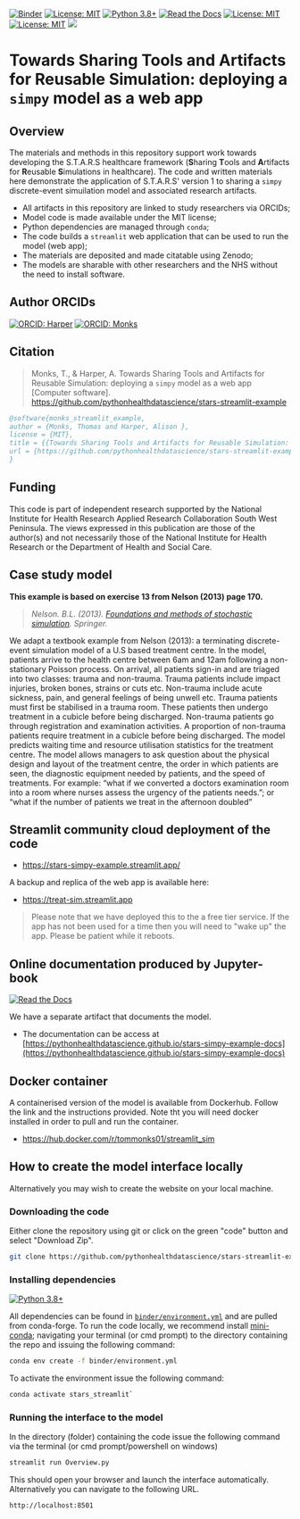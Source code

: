 [![Binder](https://mybinder.org/badge_logo.svg)](https://mybinder.org/v2/gh/pythonhealthdatascience/stars-ciw-examplar/HEAD)
[![License: MIT](https://img.shields.io/badge/License-MIT-yellow.svg)](https://opensource.org/licenses/MIT)
[![Python 3.8+](https://img.shields.io/badge/python-3.8+-blue.svg)](https://www.python.org/downloads/release/python-360+/)
[![Read the Docs](https://readthedocs.org/projects/pip/badge/?version=latest)](https://pythonhealthdatascience.github.io/stars-simpy-examplar-docs)
[![License: MIT](https://img.shields.io/badge/ORCID-0000--0001--5274--5037-brightgreen)](https://orcid.org/0000-0001-5274-5037)
[![License: MIT](https://img.shields.io/badge/ORCID-0000--0003--2631--4481-brightgreen)](https://orcid.org/0000-0003-2631-4481)
[<img src="https://img.shields.io/static/v1?label=dockerhub&message=images&color=important?style=for-the-badge&logo=docker">](https://hub.docker.com/r/tommonks01/treat_sim)

# Towards Sharing Tools and Artifacts for Reusable Simulation: deploying a `simpy` model as a web app

## Overview

The materials and methods in this repository support work towards developing the S.T.A.R.S healthcare framework (**S**haring **T**ools and **A**rtifacts for **R**eusable **S**imulations in healthcare).  The code and written materials here demonstrate the application of S.T.A.R.S' version 1 to sharing a `simpy` discrete-event simuilation model and associated research artifacts.  

* All artifacts in this repository are linked to study researchers via ORCIDs;
* Model code is made available under the MIT license;
* Python dependencies are managed through `conda`;
* The code builds a `streamlit` web application that can be used to run the model (web app);
* The materials are deposited and made citatable using Zenodo;
* The models are sharable with other researchers and the NHS without the need to install software.

## Author ORCIDs

[![ORCID: Harper](https://img.shields.io/badge/ORCID-0000--0001--5274--5037-brightgreen)](https://orcid.org/0000-0001-5274-5037)
[![ORCID: Monks](https://img.shields.io/badge/ORCID-0000--0003--2631--4481-brightgreen)](https://orcid.org/0000-0003-2631-4481)

## Citation

> Monks, T., & Harper, A. Towards Sharing Tools and Artifacts for Reusable Simulation: deploying a `simpy` model as a web app [Computer software]. https://github.com/pythonhealthdatascience/stars-streamlit-example

```bibtex
@software{monks_streamlit_example,
author = {Monks, Thomas and Harper, Alison },
license = {MIT},
title = {{Towards Sharing Tools and Artifacts for Reusable Simulation: deploying a `simpy` model as a web app}},
url = {https://github.com/pythonhealthdatascience/stars-streamlit-example}
}
```

## Funding

This code is part of independent research supported by the National Institute for Health Research Applied Research Collaboration South West Peninsula. The views expressed in this publication are those of the author(s) and not necessarily those of the National Institute for Health Research or the Department of Health and Social Care.

## Case study model

**This example is based on exercise 13 from Nelson (2013) page 170.**

> *Nelson. B.L. (2013). [Foundations and methods of stochastic simulation](https://www.amazon.co.uk/Foundations-Methods-Stochastic-Simulation-International/dp/1461461596/ref=sr_1_1?dchild=1&keywords=foundations+and+methods+of+stochastic+simulation&qid=1617050801&sr=8-1). Springer.* 

We adapt a textbook example from Nelson (2013): a terminating discrete-event simulation model of a U.S based treatment centre. In the model, patients arrive to the health centre between 6am and 12am following a non-stationary Poisson process. On arrival, all patients sign-in and are triaged into two classes: trauma and non-trauma. Trauma patients include impact injuries, broken bones, strains or cuts etc. Non-trauma include acute sickness, pain, and general feelings of being unwell etc. Trauma patients must first be stabilised in a trauma room. These patients then undergo treatment in a cubicle before being discharged. Non-trauma patients go through registration and examination activities. A proportion of non-trauma patients require treatment in a cubicle before being discharged. The model predicts waiting time and resource utilisation statistics for the treatment centre. The model allows managers to ask question about the physical design and layout of the treatment centre, the order in which patients are seen, the diagnostic equipment needed by patients, and the speed of treatments. For example: “what if we converted a doctors examination room into a room where nurses assess the urgency of the patients needs.”; or “what if the number of patients we treat in the afternoon doubled” 

## Streamlit community cloud deployment of the code

* https://stars-simpy-example.streamlit.app/

A backup and replica of the web app is available here:

* https://treat-sim.streamlit.app

> Please note that we have deployed this to the a free tier service.  If the app has not been used for a time then you will need to "wake up" the app.  Please be patient while it reboots.


## Online documentation produced by Jupyter-book

[![Read the Docs](https://readthedocs.org/projects/pip/badge/?version=latest)](https://pythonhealthdatascience.github.io/stars-simpy-example-docs)

We have a separate artifact that documents the model. 

* The documentation can be access at [https://pythonhealthdatascience.github.io/stars-simpy-example-docs](https://pythonhealthdatascience.github.io/stars-simpy-example-docs)

## Docker container

A containerised version of the model is available from Dockerhub.  Follow the link and the instructions provided.  Note tht you will need docker installed in order to pull and run the container.

* https://hub.docker.com/r/tommonks01/streamlit_sim

## How to create the model interface locally

Alternatively you may wish to create the website on your local machine.  

### Downloading the code

Either clone the repository using git or click on the green "code" button and select "Download Zip".

```bash
git clone https://github.com/pythonhealthdatascience/stars-streamlit-example
```

### Installing dependencies

[![Python 3.8+](https://img.shields.io/badge/python-3.8+-blue.svg)](https://www.python.org/downloads/release/python-360+/)

All dependencies can be found in [`binder/environment.yml`]() and are pulled from conda-forge.  To run the code locally, we recommend install [mini-conda](https://docs.conda.io/en/latest/miniconda.html); navigating your terminal (or cmd prompt) to the directory containing the repo and issuing the following command:

```bash
conda env create -f binder/environment.yml
```

To activate the environment issue the following command:

```bash
conda activate stars_streamlit`
```

### Running the interface to the model

In the directory (folder) containing the code issue the following command via the terminal (or cmd prompt/powershell on windows)

```bash
streamlit run Overview.py
```

This should open your browser and launch the interface automatically.  Alternatively you can navigate to the following URL.

```bash
http://localhost:8501
```

